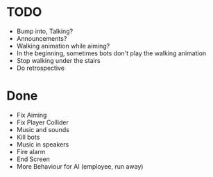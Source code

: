 # TODO
* Bump into, Talking?
* Announcements?
* Walking animation while aiming?
* In the beginning, sometimes bots don't play the walking animation
* Stop walking under the stairs
* Do retrospective

# Done
* Fix Aiming
* Fix Player Collider
* Music and sounds
* Kill bots
* Music in speakers
* Fire alarm
* End Screen
* More Behaviour for AI (employee, run away)
